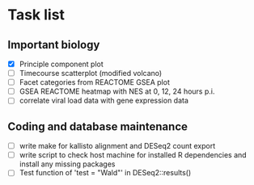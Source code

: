 # Task list
## Important biology
- [X] Principle component plot
- [ ] Timecourse scatterplot (modified volcano)
- [ ] Facet categories from REACTOME GSEA plot
- [ ] GSEA REACTOME heatmap with NES at 0, 12, 24 hours p.i.
- [ ] correlate viral load data with gene expression data
## Coding and database maintenance
- [ ] write make for kallisto alignment and DESeq2 count export
- [ ] write script to check host machine for installed R dependencies and
install any missing packages
- [ ] Test function of 'test = "Wald"' in DESeq2::results()
